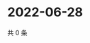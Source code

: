 # 2022-06-28

共 0 条

<!-- BEGIN WEIBO -->
<!-- 最后更新时间 Tue Jun 28 2022 03:12:39 GMT+0800 (China Standard Time) -->

<!-- END WEIBO -->
